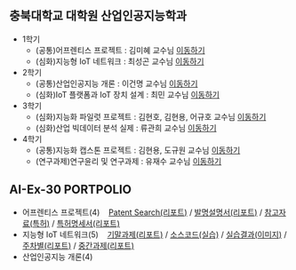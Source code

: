 ## 충북대학교 대학원 산업인공지능학과
- 1학기
  - (공통)어프렌티스 프로젝트 : 김미혜 교수님 [이동하기](https://github.com/farmslive/INDAI_AI/tree/main/Project/%EC%96%B4%ED%94%84%EB%A0%8C%ED%8B%B0%EC%8A%A4%20%ED%94%84%EB%A1%9C%EC%A0%9D%ED%8A%B8)
  - (심화)지능형 IoT 네트워크 : 최성곤 교수님 [이동하기](https://github.com/farmslive/INDAI_AI/tree/main/Project/%EC%A7%80%EB%8A%A5%ED%98%95%20IoT%20%EB%84%A4%ED%8A%B8%EC%9B%8C%ED%81%AC)
- 2학기
  - (공통)산업인공지능 개론 : 이건명 교수님 [이동하기](https://github.com/farmslive/INDAI_AI/tree/main/Project/%EC%82%B0%EC%97%85%EC%9D%B8%EA%B3%B5%EC%A7%80%EB%8A%A5%20%EA%B0%9C%EB%A1%A0)
  - (심화)IoT 플랫폼과 IoT 장치 설계 : 최민 교수님 [이동하기](https://github.com/farmslive/INDAI_AI/tree/main/Project/loT%20%ED%94%8C%EB%9E%AB%ED%8F%BC%EA%B3%BC%20IoT%20%EC%9E%A5%EC%B9%98%20%EC%84%A4%EA%B3%84)
- 3학기
  - (심화)지능화 파일럿 프로젝트 : 김현호, 김현용, 어규호 교수님 [이동하기](https://github.com/farmslive/INDAI_AI/tree/main/Project/%EC%A7%80%EB%8A%A5%ED%99%94%20%ED%8C%8C%EC%9D%BC%EB%9F%BF%20%ED%94%84%EB%A1%9C%EC%A0%9D%ED%8A%B8)
  - (심화)산업 빅데이터 분석 실제 : 류관희 교수님 [이동하기](https://github.com/farmslive/INDAI_AI/tree/main/Project/%EC%82%B0%EC%97%85%20%EB%B9%85%EB%8D%B0%EC%9D%B4%ED%84%B0%20%EB%B6%84%EC%84%9D%20%EC%8B%A4%EC%A0%9C)
- 4학기
  - (공통)지능화 캡스톤 프로젝트 : 김현용, 도규원 교수님 [이동하기](https://github.com/farmslive/INDAI_AI/tree/main/Project/%EC%A7%80%EB%8A%A5%ED%99%94%20%EC%BA%A1%EC%8A%A4%ED%86%A4%20%ED%94%84%EB%A1%9C%EC%A0%9D%ED%8A%B8)
  - (연구과제)연구윤리 및 연구과제 : 유재수 교수님 [이동하기](https://github.com/farmslive/INDAI_AI/tree/main/Project/%EC%97%B0%EA%B5%AC%EC%9C%A4%EB%A6%AC%20%EB%B0%8F%20%EC%97%B0%EA%B5%AC%EA%B3%BC%EC%A0%9C)

## AI-Ex-30 PORTPOLIO
- 어프렌티스 프로젝트(4)&nbsp;&nbsp;&nbsp; [Patent Search(리포트)](https://github.com/farmslive/INDAI_AI/tree/main/Project/%EC%96%B4%ED%94%84%EB%A0%8C%ED%8B%B0%EC%8A%A4%20%ED%94%84%EB%A1%9C%EC%A0%9D%ED%8A%B8/Patent%20Search(%EB%A6%AC%ED%8F%AC%ED%8A%B8)) / [발명설명서(리포트)](https://github.com/farmslive/INDAI_AI/tree/main/Project/%EC%96%B4%ED%94%84%EB%A0%8C%ED%8B%B0%EC%8A%A4%20%ED%94%84%EB%A1%9C%EC%A0%9D%ED%8A%B8/%EB%B0%9C%EB%AA%85%EC%84%A4%EB%AA%85%EC%84%9C(%EB%A6%AC%ED%8F%AC%ED%8A%B8)) / [참고자료(특허)](https://github.com/farmslive/INDAI_AI/tree/main/Project/%EC%96%B4%ED%94%84%EB%A0%8C%ED%8B%B0%EC%8A%A4%20%ED%94%84%EB%A1%9C%EC%A0%9D%ED%8A%B8/%EC%B0%B8%EA%B3%A0%EC%9E%90%EB%A3%8C(%ED%8A%B9%ED%97%88)) / [특허명세서(리포트)](https://github.com/farmslive/INDAI_AI/tree/main/Project/%EC%96%B4%ED%94%84%EB%A0%8C%ED%8B%B0%EC%8A%A4%20%ED%94%84%EB%A1%9C%EC%A0%9D%ED%8A%B8/%ED%8A%B9%ED%97%88%EB%AA%85%EC%84%B8%EC%84%9C(%EB%A6%AC%ED%8F%AC%ED%8A%B8))
- 지능형 IoT 네트워크(5)&nbsp;&nbsp;&nbsp; [기말과제(리포트)](https://github.com/farmslive/INDAI_AI/tree/main/Project/%EC%A7%80%EB%8A%A5%ED%98%95%20IoT%20%EB%84%A4%ED%8A%B8%EC%9B%8C%ED%81%AC/%EA%B8%B0%EB%A7%90%EA%B3%BC%EC%A0%9C(%EB%A6%AC%ED%8F%AC%ED%8A%B8)) / [소스코드(실습)](https://github.com/farmslive/INDAI_AI/tree/main/Project/%EC%A7%80%EB%8A%A5%ED%98%95%20IoT%20%EB%84%A4%ED%8A%B8%EC%9B%8C%ED%81%AC/%EC%86%8C%EC%8A%A4%EC%BD%94%EB%93%9C(%EC%8B%A4%EC%8A%B5)) / [실습결과(이미지)](https://github.com/farmslive/INDAI_AI/tree/main/Project/%EC%A7%80%EB%8A%A5%ED%98%95%20IoT%20%EB%84%A4%ED%8A%B8%EC%9B%8C%ED%81%AC/%EC%8B%A4%EC%8A%B5%EA%B2%B0%EA%B3%BC(%EC%9D%B4%EB%AF%B8%EC%A7%80)) / [주차별(리포트)](https://github.com/farmslive/INDAI_AI/tree/main/Project/%EC%A7%80%EB%8A%A5%ED%98%95%20IoT%20%EB%84%A4%ED%8A%B8%EC%9B%8C%ED%81%AC/%EC%A3%BC%EC%B0%A8%EB%B3%84(%EB%A6%AC%ED%8F%AC%ED%8A%B8)) / [중간과제(리포트)](https://github.com/farmslive/INDAI_AI/tree/main/Project/%EC%A7%80%EB%8A%A5%ED%98%95%20IoT%20%EB%84%A4%ED%8A%B8%EC%9B%8C%ED%81%AC/%EC%A4%91%EA%B0%84%EA%B3%BC%EC%A0%9C(%EB%A6%AC%ED%8F%AC%ED%8A%B8))
- 산업인공지능 개론(4)&nbsp;&nbsp;&nbsp;
